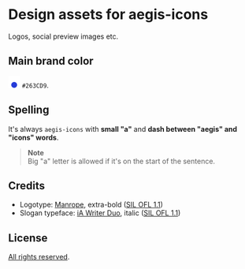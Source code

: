 # Design assets for aegis-icons
Logos, social preview images etc.

## Main brand color
<a href="#readme"><img src="https://raw.githubusercontent.com/aegis-icons/misc/main/brand-color_readme_preview.png"></a> `#263CD9`.

## Spelling

It's always `aegis-icons` with **small "a"** and **dash between "aegis" and "icons" words**.

> **Note** \
> Big "a" letter is allowed if it's on the start of the sentence.

## Credits
- Logotype: [Manrope](https://www.gent.media/manrope), extra-bold ([SIL OFL 1.1](https://github.com/sharanda/manrope/blob/master/OFL.txt))
- Slogan typeface: [iA Writer Duo](https://github.com/iaolo/iA-Fonts/tree/master/iA%20Writer%20Duo), italic ([SIL OFL 1.1](https://github.com/iaolo/iA-Fonts/blob/master/iA%20Writer%20Duo/LICENSE.md))

## License
[All rights reserved](LICENSE.md).